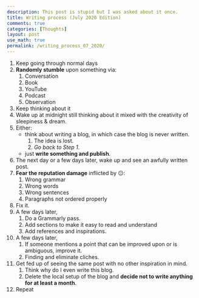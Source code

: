 ```yaml
---
description: This post is stupid but I was asked about it once.
title: Writing process (July 2020 Edition)
comments: true
categories: [Thoughts]
layout: post
use_math: true
permalink: /writing_process_07_2020/
---
```



1. Keep going through normal days
2. **Randomly stumble** upon something via:
   1. Conversation
   2. Book
   3. YouTube
   4. Podcast
   5. Observation
3. Keep thinking about it
4. Wake up at midnight still thinking about it mixed with the creativity of sleepiness & dream.
5. Either:
   - think about writing a blog, in which case the blog is never written.
      1. The idea is lost.
      2. *Go back to Step 1*.
   - just **write something and publish**.
6. The next day or a few days later, wake up and see an awfully written post.
7. **Fear the reputation damage** inflicted by 😑:
   1. Wrong grammar
   2. Wrong words
   3. Wrong sentences
   4. Paragraphs not ordered properly
8. Fix it.
9. A few days later,
   1. Do a Grammarly pass.
   2. Add sections to make it easy to read and understand
   3. Add references and inspirations.
10. A few days later,
    1.  If someone mentions a point that can be improved upon or is ambiguous, improve it.
    2.  Finding and eliminate cliches.
11. Get fed up of seeing the same post with no other inspiration in mind.
     1.   Think why do I even write this blog.
     2.   Delete the local setup of the blog and **decide not to write anything for at least a month**.
12.  Repeat